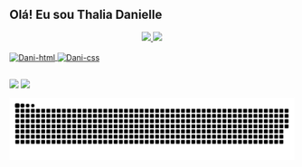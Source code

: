 ## Olá! Eu sou Thalia Danielle

<div align="center">
  <a href="https://github.com/thalia-dani">
  <img height="150em" src="https://github-readme-stats.vercel.app/api?username=thalia-dani&show_icons=true&theme=radical&include_all_commits=true&count_private=true"/>
  <img height="150em" src="https://github-readme-stats.vercel.app/api/top-langs/?username=thalia-dani&layout=compact&langs_count=7&theme=radical"/>

</div>

<div style="display: inline_block"><br>
  
  <img align="center" alt="Dani-html" height="30" width="40" src="https://cdn.jsdelivr.net/gh/devicons/devicon/icons/html5/html5-original.svg">
  <img align="center" alt="Dani-css" height="30" width="40" src="https://cdn.jsdelivr.net/gh/devicons/devicon/icons/css3/css3-original.svg">   
     
</div>

##

<div> 
  <a href = "mailto:thaliadani2@gmail.com"><img src="https://img.shields.io/badge/Gmail-D14836?style=for-the-badge&logo=gmail&logoColor=white" target="_blank"></a>
  <a href="https://www.linkedin.com/in/thalia-danielle-21b968221/" target="_blank"><img src="https://img.shields.io/badge/LinkedIn-0077B5?style=for-the-badge&logo=linkedin&logoColor=white" target="_blank"></a> 
  
  ![Snake animation](https://github.com/thalia-dani/thalia-dani/blob/output/github-contribution-grid-snake.svg)
 
</div>
